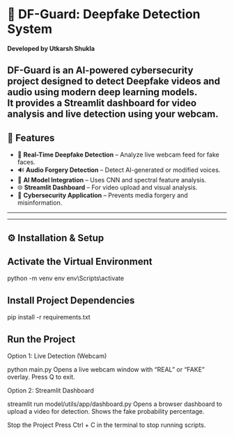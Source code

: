 # 🧠 DF-Guard: Deepfake Detection System

**Developed by Utkarsh Shukla**

DF-Guard is an AI-powered cybersecurity project designed to **detect Deepfake videos and audio** using modern deep learning models.  
It provides a **Streamlit dashboard** for video analysis and live detection using your webcam.
---

## 🚀 Features

- 🎥 **Real-Time Deepfake Detection** – Analyze live webcam feed for fake faces.  
- 🔊 **Audio Forgery Detection** – Detect AI-generated or modified voices.  
- 🤖 **AI Model Integration** – Uses CNN and spectral feature analysis.  
- 🌐 **Streamlit Dashboard** – For video upload and visual analysis.  
- 🔐 **Cybersecurity Application** – Prevents media forgery and misinformation.

---


---

## ⚙️ Installation & Setup

## Activate the Virtual Environment
python -m venv env
env\Scripts\activate
## Install Project Dependencies
pip install -r requirements.txt
## Run the Project

Option 1: Live Detection (Webcam)

python main.py
Opens a live webcam window with “REAL” or “FAKE” overlay.
Press Q to exit.


Option 2: Streamlit Dashboard

streamlit run model/utils/app/dashboard.py
Opens a browser dashboard to upload a video for detection.
Shows the fake probability percentage.


Stop the Project
Press Ctrl + C in the terminal to stop running scripts.
